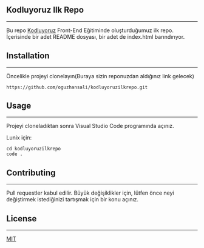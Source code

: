 ## Kodluyoruz Ilk Repo
-----------------------------------------------
Bu repo [Kodluyoruz](https://www.kodluyoruz.org/) Front-End Eğitiminde oluşturduğumuz ilk repo. İçerisinde bir adet README dosyası, bir adet de index.html barındırıyor.


## Installation
------------------------------------------------------
Öncelikle projeyi clonelayın(Buraya sizin reponuzdan aldığınız link gelecek)

```
https://github.com/oguzhansali/kodluyoruzilkrepo.git
```

## Usage
------------------------------------------------
Projeyi cloneladıktan sonra Visual Studio Code programında açınız.

Lunix için:

```
cd kodluyoruzilkrepo
code .
```

## Contributing
---------------------------------------
Pull requestler kabul edilir. Büyük değişiklikler için, lütfen önce neyi değiştirmek istediğinizi tartışmak için bir konu açınız.

## License
-------------------------------------------
[MIT](https://choosealicense.com/licenses/mit/)